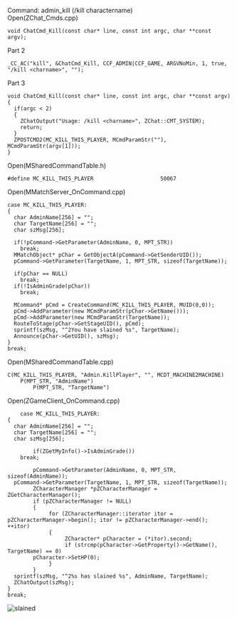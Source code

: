 Command: admin_kill (/kill charactername) <br>
Open(ZChat_Cmds.cpp) <br>

    void ChatCmd_Kill(const char* line, const int argc, char **const argv);

Part 2

    _CC_AC("kill", &ChatCmd_Kill, CCF_ADMIN|CCF_GAME, ARGVNoMin, 1, true, "/kill <charname>", "");

Part 3


    void ChatCmd_Kill(const char* line, const int argc, char **const argv)
    {
      if(argc < 2)
      {
        ZChatOutput("Usage: /kill <charname>", ZChat::CMT_SYSTEM);
        return;
      }
      ZPOSTCMD2(MC_KILL_THIS_PLAYER, MCmdParamStr(""), MCmdParamStr(argv[1]));
    }

Open(MSharedCommandTable.h)

    #define MC_KILL_THIS_PLAYER                     50067


Open(MMatchServer_OnCommand.cpp)

    case MC_KILL_THIS_PLAYER:
    {
      char AdminName[256] = "";
      char TargetName[256] = "";
      char szMsg[256];

      if(!pCommand->GetParameter(AdminName, 0, MPT_STR))
        break;
      MMatchObject* pChar = GetObjectA(pCommand->GetSenderUID());
      pCommand->GetParameter(TargetName, 1, MPT_STR, sizeof(TargetName));

      if(pChar == NULL)
        break;
      if(!IsAdminGrade(pChar))
        break;

      MCommand* pCmd = CreateCommand(MC_KILL_THIS_PLAYER, MUID(0,0));
      pCmd->AddParameter(new MCmdParamStr(pChar->GetName()));
      pCmd->AddParameter(new MCmdParamStr(TargetName));
      RouteToStage(pChar->GetStageUID(), pCmd);
      sprintf(szMsg, "^2You have slained %s", TargetName);
      Announce(pChar->GetUID(), szMsg);
    }
    break;

Open(MSharedCommandTable.cpp)

	C(MC_KILL_THIS_PLAYER, "Admin.KillPlayer", "", MCDT_MACHINE2MACHINE)
        P(MPT_STR, "AdminName")
		    P(MPT_STR, "TargetName")


Open(ZGameClient_OnCommand.cpp)

		case MC_KILL_THIS_PLAYER:
    {
      char AdminName[256] = "";
      char TargetName[256] = "";
      char szMsg[256];

            if(ZGetMyInfo()->IsAdminGrade())
        break;

            pCommand->GetParameter(AdminName, 0, MPT_STR, sizeof(AdminName));
      pCommand->GetParameter(TargetName, 1, MPT_STR, sizeof(TargetName));
            ZCharacterManager *pZCharacterManager = ZGetCharacterManager();
            if (pZCharacterManager != NULL) 
            {
                 for (ZCharacterManager::iterator itor = pZCharacterManager->begin(); itor != pZCharacterManager->end(); ++itor) 
                 {
                      ZCharacter* pCharacter = (*itor).second;
                      if (strcmp(pCharacter->GetProperty()->GetName(), TargetName) == 0)
            pCharacter->SetHP(0);
                 }
            }
      sprintf(szMsg, "^2%s has slained %s", AdminName, TargetName);
      ZChatOutput(szMsg);
    }
    break;



![slained](https://raw.githubusercontent.com/WhyWolfie/GunZ-The-Duel/master/source/command%3A%20admin_kill/slained.jpg)











